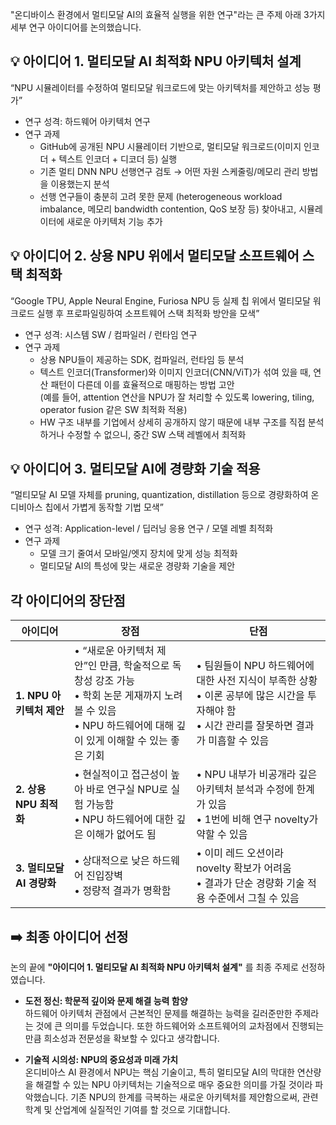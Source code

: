 "온디바이스 환경에서 멀티모달 AI의 효율적 실행을 위한 연구"라는 큰 주제 아래 3가지 세부 연구 아이디어를 논의했습니다.

## 💡 아이디어 1. 멀티모달 AI 최적화 NPU 아키텍처 설계 
“NPU 시뮬레이터를 수정하여 멀티모달 워크로드에 맞는 아키텍처를 제안하고 성능 평가”

* 연구 성격: 하드웨어 아키텍처 연구
* 연구 과제
  * GitHub에 공개된 NPU 시뮬레이터 기반으로, 멀티모달 워크로드(이미지 인코더 + 텍스트 인코더 + 디코더 등) 실행
  * 기존 멀티 DNN NPU 선행연구 검토 → 어떤 자원 스케줄링/메모리 관리 방법을 이용했는지 분석
  * 선행 연구들이 충분히 고려 못한 문제 (heterogeneous workload imbalance, 메모리 bandwidth contention, QoS 보장 등) 찾아내고, 시뮬레이터에 새로운 아키텍처 기능 추가

## 💡 아이디어 2. 상용 NPU 위에서 멀티모달 소프트웨어 스택 최적화  
“Google TPU, Apple Neural Engine, Furiosa NPU 등 실제 칩 위에서 멀티모달 워크로드 실행 후 프로파일링하여 소프트웨어 스택 최적화 방안을 모색”

* 연구 성격: 시스템 SW / 컴파일러 / 런타임 연구
* 연구 과제
  * 상용 NPU들이 제공하는 SDK, 컴파일러, 런타임 등 분석
  * 텍스트 인코더(Transformer)와 이미지 인코더(CNN/ViT)가 섞여 있을 때, 연산 패턴이 다른데 이를 효율적으로 매핑하는 방법 고안<br>
    (예를 들어, attention 연산을 NPU가 잘 처리할 수 있도록 lowering, tiling, operator fusion 같은 SW 최적화 적용) 
  * HW 구조 내부를 기업에서 상세히 공개하지 않기 때문에 내부 구조를 직접 분석하거나 수정할 수 없으니, 중간 SW 스택 레벨에서 최적화

## 💡 아이디어 3. 멀티모달 AI에 경량화 기술 적용
“멀티모달 AI 모델 자체를 pruning, quantization, distillation 등으로 경량화하여 온디비아스 칩에서 가볍게 동작할 기법 모색”

* 연구 성격: Application-level / 딥러닝 응용 연구 / 모델 레벨 최적화
* 연구 과제
  * 모델 크기 줄여서 모바일/엣지 장치에 맞게 성능 최적화
  * 멀티모달 AI의 특성에 맞는 새로운 경량화 기술을 제안
 
## 각 아이디어의 장단점 
| 아이디어 | 장점 | 단점 |
|---|---|---|
| **1. NPU 아키텍처 제안** | • “새로운 아키텍처 제안”인 만큼, 학술적으로 독창성 강조 가능<br> • 학회 논문 게재까지 노려볼 수 있음<br>  • NPU 하드웨어에 대해 깊이 있게 이해할 수 있는 좋은 기회 | • 팀원들이 NPU 하드웨어에 대한 사전 지식이 부족한 상황<br> • 이론 공부에 많은 시간을 투자해야 함<br> • 시간 관리를 잘못하면 결과가 미흡할 수 있음 |
| **2. 상용 NPU 최적화** | • 현실적이고 접근성이 높아 바로 연구실 NPU로 실험 가능함<br> • NPU 하드웨어에 대한 깊은 이해가 없어도 됨 | • NPU 내부가 비공개라 깊은 아키텍처 분석과 수정에 한계가 있음<br> • 1번에 비해 연구 novelty가 약할 수 있음 |
| **3. 멀티모달 AI 경량화** | • 상대적으로 낮은 하드웨어 진입장벽<br>• 정량적 결과가 명확함 | • 이미 레드 오션이라 novelty 확보가 어려움<br> • 결과가 단순 경량화 기술 적용 수준에서 그칠 수 있음 |


## ➡️ 최종 아이디어 선정
논의 끝에 **"아이디어 1. 멀티모달 AI 최적화 NPU 아키텍처 설계"** 를 최종 주제로 선정하였습니다.

* **도전 정신: 학문적 깊이와 문제 해결 능력 함양** <br>
하드웨어 아키텍처 관점에서 근본적인 문제를 해결하는 능력을 길러준만한 주제라는 것에 큰 의미를 두었습니다. 또한 하드웨어와 소프트웨어의 교차점에서 진행되는 만큼 희소성과 전문성을 확보할 수 있다고 생각합니다.

* **기술적 시의성: NPU의 중요성과 미래 가치** <br>
온디비아스 AI 환경에서 NPU는 핵심 기술이고, 특히 멀티모달 AI의 막대한 연산량을 해결할 수 있는 NPU 아키텍처는 기술적으로 매우 중요한 의미를 가질 것이라 파악했습니다. 기존 NPU의 한계를 극복하는 새로운 아키텍처를 제안함으로써, 관련 학계 및 산업계에 실질적인 기여를 할 것으로 기대합니다.
